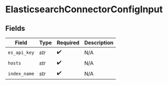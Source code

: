 # ElasticsearchConnectorConfigInput


## Fields

| Field              | Type               | Required           | Description        |
| ------------------ | ------------------ | ------------------ | ------------------ |
| `es_api_key`       | *str*              | :heavy_check_mark: | N/A                |
| `hosts`            | *str*              | :heavy_check_mark: | N/A                |
| `index_name`       | *str*              | :heavy_check_mark: | N/A                |